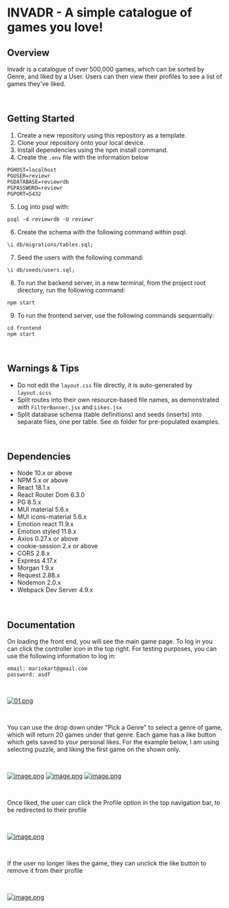 
# INVADR - A simple catalogue of games you love!


## Overview

Invadr is a catalogue of over 500,000 games, which can be sorted by Genre, and liked by a User. Users can then view their profiles to see a list of games they've liked.

<br>

## Getting Started

1. Create a new repository using this repository as a template.
2. Clone your repository onto your local device.
3. Install dependencies using the npm install command.
4. Create the `.env` file with the information below

```
PGHOST=localhost
PGUSER=reviewr
PGDATABASE=reviewrdb
PGPASSWORD=reviewr
PGPORT=5432
```
5. Log into psql with: 
```
psql -d reviewrdb -U reviewr
```
6. Create the schema with the following command within psql:
```
\i db/migrations/tables.sql;
```
7. Seed the users with the following command:
```
\i db/seeds/users.sql;
```
8. To run the backend server, in a new terminal, from the project root directory, run the following command:
```
npm start
```
9. To run the frontend server, use the following commands sequentially:
```
cd frontend
npm start
```

<br>

## Warnings & Tips

- Do not edit the `layout.css` file directly, it is auto-generated by `layout.scss`
- Split routes into their own resource-based file names, as demonstrated with `FilterBanner.jsx` and `Likes.jsx`
- Split database schema (table definitions) and seeds (inserts) into separate files, one per table. See `db` folder for pre-populated examples.

<br>

## Dependencies

- Node 10.x or above
- NPM 5.x or above
- React 18.1.x
- React Router Dom 6.3.0
- PG 8.5.x
- MUI material 5.6.x
- MUI icons-material 5.6.x
- Emotion react 11.9.x
- Emotion styled 11.8.x
- Axios 0.27.x or above
- cookie-session 2.x or above
- CORS 2.8.x
- Express 4.17.x
- Morgan 1.9.x
- Request 2.88.x
- Nodemon 2.0.x
- Webpack Dev Server 4.9.x
<br>


## Documentation

On loading the front end, you will see the main game page. To log in you can click the controller icon in the top right. For testing purposes, you can use the following information to log in:  

```
email: mariokart@gmail.com
password: asdf
```
<br>

[![01.png](https://i.postimg.cc/13vzjzf4/01.png)](https://postimg.cc/21Bmqrdf)  

<br>

You can use the drop down under "Pick a Genre" to select a genre of game, which will return 20 games under that genre. Each game has a like button which gets saved to your personal likes. For the example below, I am using selecting puzzle, and liking the first game on the shown only.

<br>

[![image.png](https://i.postimg.cc/HLjPQ6qj/image.png)](https://postimg.cc/CZTN0sLV)
[![image.png](https://i.postimg.cc/50dq6p1h/image.png)](https://postimg.cc/QBmWzQFm)
[![image.png](https://i.postimg.cc/htfKjRS5/image.png)](https://postimg.cc/0zRTW3KY)

<br>

Once liked, the user can click the Profile option in the top navigation bar, to be redirected to their profile

<br>

[![image.png](https://i.postimg.cc/TPPzYVfq/image.png)](https://postimg.cc/0zLWVJ6b)

<br>

If the user no longer likes the game, they can unclick the like button to remove it from their profile

<br>

[![image.png](https://i.postimg.cc/nzSBftTG/image.png)](https://postimg.cc/ph8pK4wm)

<br>

